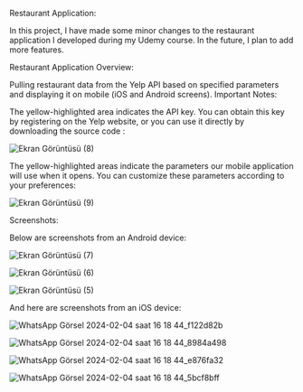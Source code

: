 
Restaurant Application:

In this project, I have made some minor changes to the restaurant application I developed during my Udemy course. In the future, I plan to add more features.

Restaurant Application Overview:

Pulling restaurant data from the Yelp API based on specified parameters and displaying it on mobile (iOS and Android screens).
Important Notes:




The yellow-highlighted area indicates the API key. You can obtain this key by registering on the Yelp website, or you can use it directly by downloading the source code :

![Ekran Görüntüsü (8)](https://github.com/Atyx1/Restorant/assets/79194664/f17e2283-741f-4c17-8d3c-b4e38786bc41)


The yellow-highlighted areas indicate the parameters our mobile application will use when it opens. You can customize these parameters according to your preferences:


![Ekran Görüntüsü (9)](https://github.com/Atyx1/Restorant/assets/79194664/1ebe6dad-aac9-4e34-9d4d-d56dd013f8c4)


Screenshots:

Below are screenshots from an Android device:


![Ekran Görüntüsü (7)](https://github.com/Atyx1/Restorant/assets/79194664/16091b61-63ef-4374-9ac7-96e96297985e)

![Ekran Görüntüsü (6)](https://github.com/Atyx1/Restorant/assets/79194664/f135dda8-d749-4f7b-924c-42cd92c3f1e8)

![Ekran Görüntüsü (5)](https://github.com/Atyx1/Restorant/assets/79194664/535f031b-91b5-4965-bfe7-66d159c4459d)

And here are screenshots from an iOS device:

![WhatsApp Görsel 2024-02-04 saat 16 18 44_f122d82b](https://github.com/Atyx1/Restorant/assets/79194664/8ff90db6-b25f-4584-9c3d-027480116a69)

![WhatsApp Görsel 2024-02-04 saat 16 18 44_8984a498](https://github.com/Atyx1/Restorant/assets/79194664/83023a27-379c-4439-aba1-5d635489f86b)

![WhatsApp Görsel 2024-02-04 saat 16 18 44_e876fa32](https://github.com/Atyx1/Restorant/assets/79194664/509b2a7c-8f24-4f46-bfeb-855c9df63a89)

![WhatsApp Görsel 2024-02-04 saat 16 18 44_5bcf8bff](https://github.com/Atyx1/Restorant/assets/79194664/df72ce02-c568-45a8-9b40-af2f2ab6b39d)


